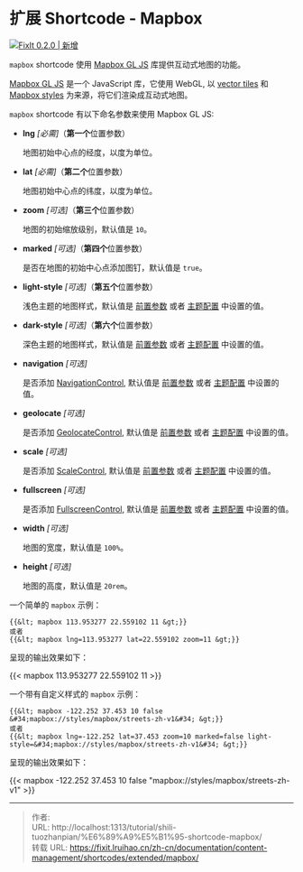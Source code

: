 # 扩展 Shortcode - Mapbox


[![FixIt 0.2.0 | 新增](https://fixit.lruihao.cn/svg/version/0.2.0-new.zh-cn.min.svg)](https://github.com/hugo-fixit/FixIt/releases/tag/v0.2.0)

`mapbox` shortcode 使用 [Mapbox GL JS](https://docs.mapbox.com/mapbox-gl-js) 库提供互动式地图的功能。

[Mapbox GL JS](https://docs.mapbox.com/mapbox-gl-js) 是一个 JavaScript 库，它使用 WebGL, 以 [vector tiles](https://docs.mapbox.com/help/glossary/vector-tiles/) 和 [Mapbox styles](https://docs.mapbox.com/mapbox-gl-js/style-spec/) 为来源，将它们渲染成互动式地图。

`mapbox` shortcode 有以下命名参数来使用 Mapbox GL JS:

- **lng** *[必需]*（**第一个**位置参数）

  地图初始中心点的经度，以度为单位。

- **lat** *[必需]*（**第二个**位置参数）

  地图初始中心点的纬度，以度为单位。

- **zoom** *[可选]*（**第三个**位置参数）

  地图的初始缩放级别，默认值是 `10`。

- **marked** *[可选]*（**第四个**位置参数）

  是否在地图的初始中心点添加图钉，默认值是 `true`。

- **light-style** *[可选]*（**第五个**位置参数）

  浅色主题的地图样式，默认值是 [前置参数](https://fixit.lruihao.cn/zh-cn/documentation/content-management/introduction/#front-matter) 或者 [主题配置](https://fixit.lruihao.cn/zh-cn/documentation/basics/#theme-configuration) 中设置的值。

- **dark-style** *[可选]*（**第六个**位置参数）

  深色主题的地图样式，默认值是 [前置参数](https://fixit.lruihao.cn/zh-cn/documentation/content-management/introduction/#front-matter) 或者 [主题配置](https://fixit.lruihao.cn/zh-cn/documentation/basics/#theme-configuration) 中设置的值。

- **navigation** *[可选]*

  是否添加 [NavigationControl](https://docs.mapbox.com/mapbox-gl-js/api#navigationcontrol), 默认值是 [前置参数](https://fixit.lruihao.cn/zh-cn/documentation/content-management/introduction/#front-matter) 或者 [主题配置](https://fixit.lruihao.cn/zh-cn/documentation/basics/#theme-configuration) 中设置的值。

- **geolocate** *[可选]*

  是否添加 [GeolocateControl](https://docs.mapbox.com/mapbox-gl-js/api#geolocatecontrol), 默认值是 [前置参数](https://fixit.lruihao.cn/zh-cn/documentation/content-management/introduction/#front-matter) 或者 [主题配置](https://fixit.lruihao.cn/zh-cn/documentation/basics/#theme-configuration) 中设置的值。

- **scale** *[可选]*

  是否添加 [ScaleControl](https://docs.mapbox.com/mapbox-gl-js/api#scalecontrol), 默认值是 [前置参数](https://fixit.lruihao.cn/zh-cn/documentation/content-management/introduction/#front-matter) 或者 [主题配置](https://fixit.lruihao.cn/zh-cn/documentation/basics/#theme-configuration) 中设置的值。

- **fullscreen** *[可选]*

  是否添加 [FullscreenControl](https://docs.mapbox.com/mapbox-gl-js/api#fullscreencontrol), 默认值是 [前置参数](https://fixit.lruihao.cn/zh-cn/documentation/content-management/introduction/#front-matter) 或者 [主题配置](https://fixit.lruihao.cn/zh-cn/documentation/basics/#theme-configuration) 中设置的值。

- **width** *[可选]*

  地图的宽度，默认值是 `100%`。

- **height** *[可选]*

  地图的高度，默认值是 `20rem`。

一个简单的 `mapbox` 示例：

```go-html-template
{{&lt; mapbox 113.953277 22.559102 11 &gt;}}
或者
{{&lt; mapbox lng=113.953277 lat=22.559102 zoom=11 &gt;}}
```

呈现的输出效果如下：

{{&lt; mapbox 113.953277 22.559102 11 &gt;}}

一个带有自定义样式的 `mapbox` 示例：

```go-html-template
{{&lt; mapbox -122.252 37.453 10 false &#34;mapbox://styles/mapbox/streets-zh-v1&#34; &gt;}}
或者
{{&lt; mapbox lng=-122.252 lat=37.453 zoom=10 marked=false light-style=&#34;mapbox://styles/mapbox/streets-zh-v1&#34; &gt;}}
```

呈现的输出效果如下：

{{&lt; mapbox -122.252 37.453 10 false &#34;mapbox://styles/mapbox/streets-zh-v1&#34; &gt;}}


---

> 作者:   
> URL: http://localhost:1313/tutorial/shili-tuozhanpian/%E6%89%A9%E5%B1%95-shortcode-mapbox/  
> 转载 URL: https://fixit.lruihao.cn/zh-cn/documentation/content-management/shortcodes/extended/mapbox/
